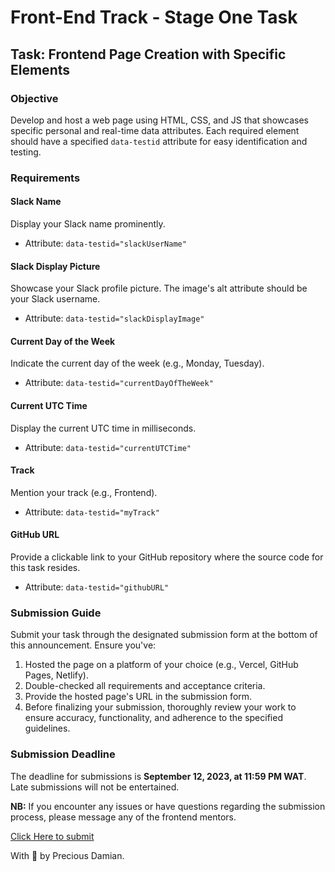 # Front-End Track - Stage One Task

## Task: Frontend Page Creation with Specific Elements

### Objective

Develop and host a web page using HTML, CSS, and JS that showcases specific personal and real-time data attributes. Each required element should have a specified `data-testid` attribute for easy identification and testing.

### Requirements

#### Slack Name

Display your Slack name prominently.

- Attribute: `data-testid="slackUserName"`

#### Slack Display Picture

Showcase your Slack profile picture. The image's alt attribute should be your Slack username.

- Attribute: `data-testid="slackDisplayImage"`

#### Current Day of the Week

Indicate the current day of the week (e.g., Monday, Tuesday).

- Attribute: `data-testid="currentDayOfTheWeek"`

#### Current UTC Time

Display the current UTC time in milliseconds.

- Attribute: `data-testid="currentUTCTime"`

#### Track

Mention your track (e.g., Frontend).

- Attribute: `data-testid="myTrack"`

#### GitHub URL

Provide a clickable link to your GitHub repository where the source code for this task resides.

- Attribute: `data-testid="githubURL"`

### Submission Guide

Submit your task through the designated submission form at the bottom of this announcement. Ensure you've:

1. Hosted the page on a platform of your choice (e.g., Vercel, GitHub Pages, Netlify).
2. Double-checked all requirements and acceptance criteria.
3. Provide the hosted page's URL in the submission form.
4. Before finalizing your submission, thoroughly review your work to ensure accuracy, functionality, and adherence to the specified guidelines.

### Submission Deadline

The deadline for submissions is **September 12, 2023, at 11:59 PM WAT**. Late submissions will not be entertained.

**NB:** If you encounter any issues or have questions regarding the submission process, please message any of the frontend mentors.

[Click Here to submit](https://docs.google.com/forms/d/e/1FAIpQLSdyExqRMAJKXMEaMblQ-YoYQ4t9M9VLnWeEkNr--XVCuFoQrw/viewform)

With 💜 by Precious Damian.